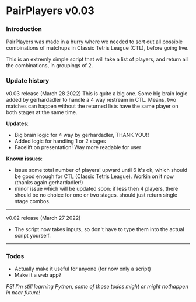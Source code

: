 # PairPlayers v0.03

### Introduction
PairPlayers was made in a hurry where we needed to sort out all possible combinations of
matchups in Classic Tetris League (CTL), before going live. 

This is an extremly simple script that will take a list of players, and return
all the combinations, in groupings of 2. 

### Update history
v0.03 release (March 28 2022)
This is quite a big one. Some big brain logic added by gerhardadler to handle a 4 way restream
in CTL. Means, two matches can happen without the returned lists have the same player on 
both stages at the same time.

  **Updates**:
  - Big brain logic for 4 way by gerhardadler, THANK YOU!!
  - Added logic for handling 1 or 2 stages
  - Facelift on presentation! Way more readable for user

  **Known issues**:
  - issue some total number of players! upward until 6 it's ok, which should be good enough for
    CTL (Classic Tetris League). Workin on it now (thanks again gerhardadler!)
  - minor issue which will be updated soon: if less then 4 players, there should be no choice
    for one or two stages. should just return single stage combos. 

---

v0.02 release (March 27 2022)
  - The script now takes inputs, so don't have to type them into the
    actual script yourself.

---

### Todos
- Actually make it useful for anyone (for now only a script)
- Make it a web app?

*PS! I'm still learning Python, some of those todos might or might nothappen in near future!*

